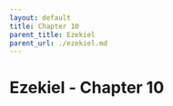 ```yaml
---
layout: default
title: Chapter 10
parent_title: Ezekiel
parent_url: ./ezekiel.md
---
```


# Ezekiel - Chapter 10
